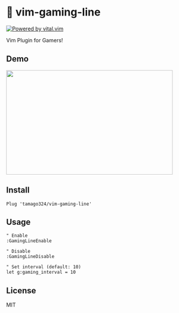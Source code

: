 # 🌈 vim-gaming-line

[![Powered by vital.vim](https://img.shields.io/badge/powered%20by-vital.vim-80273f.svg)](https://github.com/vim-jp/vital.vim)

Vim Plugin for Gamers!


## Demo

<img src="https://user-images.githubusercontent.com/16581287/102703951-04b0a300-42b9-11eb-9c42-e3668e93b83e.gif" width="446" height="280">

## Install

```vim
Plug 'tamago324/vim-gaming-line'
```

## Usage

```vim
" Enable
:GamingLineEnable

" Disable
:GamingLineDisable

" Set interval (default: 10)
let g:gaming_interval = 10
```

## License

MIT
